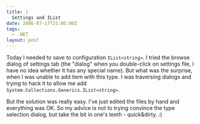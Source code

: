 ```yaml
---
title: |
  Settings and IList
date: 2006-07-17T21:05:00Z
tags:
  - .NET
layout: post
---
```

Today I needed to save to configuration `IList<string>`. I tried the browse dialog of settings tab (the "dialog" when you double-click on settings file, I have no idea whether it has any special name). But what was the surprise, when I was unable to add item with this type. I was traversing dialogs and trying to hack it to allow me add `System.Collections.Generics.IList<string>`.

But the solution was really easy. I've just edited the files by hand and everything was OK. So my advice is not to trying convince the type selection dialog, but take the bit in one's teeth - quick&dirty. :)